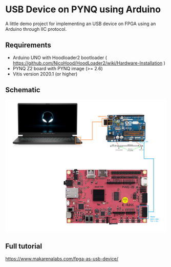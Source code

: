 # USB Device on PYNQ using Arduino

A little demo project for implementing an USB device on FPGA using an Arduino through IIC protocol.

## Requirements
- Arduino UNO with Hoodloader2 bootloader ( https://github.com/NicoHood/HoodLoader2/wiki/Hardware-Installation )
- PYNQ Z2 board with PYNQ image (>= 2.6)
- Vitis version 2020.1 (or higher)

## Schematic

![PYNQ Z2 Arduino schematic for USB Device](/__img__/diagram.png)

## Full tutorial

https://www.makarenalabs.com/fpga-as-usb-device/
